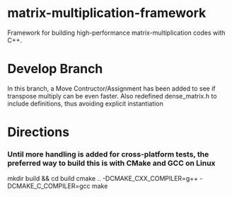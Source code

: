 # matrix-multiplication-framework
Framework for building high-performance matrix-multiplication codes with C++. 

# Develop Branch 
In this branch, a Move Contructor/Assignment has been added to see if transpose multiply can be even faster. 
Also redefined dense_matrix.h to include definitions, thus avoiding explicit instantiation 

# Directions 
### Until more handling is added for cross-platform tests, the preferred way to build this is with CMake and GCC on Linux 
mkdir build && cd build
cmake .. -DCMAKE_CXX_COMPILER=g++ -DCMAKE_C_COMPILER=gcc 
make 
